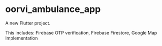 # oorvi_ambulance_app

A new Flutter project.

This includes:
Firebase OTP verification, 
Firebase Firestore, 
Google Map Implementation
